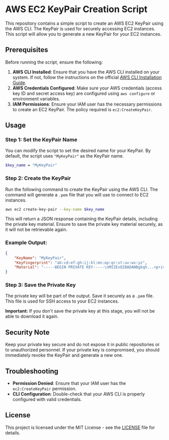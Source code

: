 # AWS EC2 KeyPair Creation Script

This repository contains a simple script to create an AWS EC2 KeyPair using the AWS CLI. The KeyPair is used for securely accessing EC2 instances. This script will allow you to generate a new KeyPair for your EC2 instances.

## Prerequisites

Before running the script, ensure the following:

1. **AWS CLI Installed**: Ensure that you have the AWS CLI installed on your system. If not, follow the instructions on the official [AWS CLI Installation Guide](https://docs.aws.amazon.com/cli/latest/userguide/install-cliv2.html).
2. **AWS Credentials Configured**: Make sure your AWS credentials (access key ID and secret access key) are configured using `aws configure` or environment variables.
3. **IAM Permissions**: Ensure your IAM user has the necessary permissions to create an EC2 KeyPair. The policy required is `ec2:CreateKeyPair`.

## Usage

### Step 1: Set the KeyPair Name

You can modify the script to set the desired name for your KeyPair. By default, the script uses `"MyKeyPair"` as the KeyPair name.

```bash
$key_name = "MyKeyPair"
```

### Step 2: Create the KeyPair

Run the following command to create the KeyPair using the AWS CLI. The command will generate a `.pem` file that you will use to connect to EC2 instances.

```bash
aws ec2 create-key-pair --key-name $key_name
```

This will return a JSON response containing the KeyPair details, including the private key material. Ensure to save the private key material securely, as it will not be retrievable again.

### Example Output:

```json
{
    "KeyName": "MyKeyPair",
    "KeyFingerprint": "ab:cd:ef:gh:ij:kl:mn:op:qr:st:uv:wx:yz",
    "Material": "-----BEGIN PRIVATE KEY-----\nMIIEvQIBADANBgkqh...<private_key_material>...5t4oMgfcdV3zgTt0zxlNckFjszA7T5zFpA==\n-----END PRIVATE KEY-----\n"
}
```

### Step 3: Save the Private Key

The private key will be part of the output. Save it securely as a `.pem` file. This file is used for SSH access to your EC2 instances.

**Important:** If you don't save the private key at this stage, you will not be able to download it again.

## Security Note

Keep your private key secure and do not expose it in public repositories or to unauthorized personnel. If your private key is compromised, you should immediately revoke the KeyPair and generate a new one.

## Troubleshooting

- **Permission Denied**: Ensure that your IAM user has the `ec2:CreateKeyPair` permission.
- **CLI Configuration**: Double-check that your AWS CLI is properly configured with valid credentials.

## License

This project is licensed under the MIT License - see the [LICENSE](LICENSE) file for details.